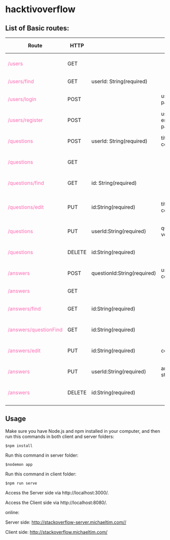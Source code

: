 # hacktivoverflow

## List of Basic routes:

| Route                                                    | HTTP   |                             | Request                                                      | On Success | On Error                              | Description                 |
| -------------------------------------------------------- | ------ | --------------------------- | ------------------------------------------------------------ | ---------- | ------------------------------------- | --------------------------- |
| <span style="color:#FF69B4">/users</span>                | GET    |                             |                                                              |            | "successfully get all users data."    | Get all the users info      |
| <span style="color:#FF69B4">/users/find</span>           | GET    | userId: String(required)    |                                                              |            | "successfully get user."              | Find a user with id         |
| <span style="color:#FF69B4">/users/login</span>          | POST   |                             | username:String(required)<br />passsword:String(required)    |            | "user logged in successfully"         | Log a user on app           |
| <span style="color:#FF69B4">/users/register</span>       | POST   |                             | username:String(required)<br />email:String(required)<br />passsword:String(required) |            | "user successfully registered"        | Register a user             |
| <span style="color:#FF69B4">/questions</span>            | POST   | userId: String(required)    | title:String(required)<br />content:String(required)<br />   |            | "question successfully added"         | post a question             |
| <span style="color:#FF69B4">/questions</span>            | GET    |                             |                                                              |            | "get all products successfully"       | Get all questions           |
| <span style="color:#FF69B4">/questions/find</span>       | GET    | id: String(required)        |                                                              |            | "successfully get question"           | Find question by id         |
| <span style="color:#FF69B4">/questions/edit</span>       | PUT    | id:String(required)         | title:String(required)<br />content:String(required)         |            | "successfully get all products data." | Edit a question             |
| <span style="color:#FF69B4">/questions</span>            | PUT    | userId:String(required)     | questionId:String(required)<br />vote:Boolean(required)      |            | "successfully voted question"         | Vote a question             |
| <span style="color:#FF69B4">/questions</span>            | DELETE | id:String(required)         |                                                              |            | "delete question success."            | Delete a question           |
| <span style="color:#FF69B4">/answers</span>              | POST   | questionId:String(required) | userId:String(required)<br />content:String(required)<br />  |            | "create answer success"               | Create an Answer            |
| <span style="color:#FF69B4">/answers</span>              | GET    |                             |                                                              |            | "all answers found"                   | Find All answers            |
| <span style="color:#FF69B4">/answers/find</span>         | GET    | id:String(required)         |                                                              |            | "answer found successfully"           | Find answer by id           |
| <span style="color:#FF69B4">/answers/questionFind</span> | GET    | id:String(required)         |                                                              |            | "answers found successfully"          | Find answers by question id |
| <span style="color:#FF69B4">/answers/edit</span>         | PUT    | id:String(required)         | content:String(required)                                     |            | "answer edited successfully"          | Edit answer find by id      |
| <span style="color:#FF69B4">/answers</span>              | PUT    | userId:String(required)     | answerId:String(required)<br />status:Boolean(required)      |            | "answer voted successfully"           | Vote an answer              |
| <span style="color:#FF69B4">/answers</span>              | DELETE | id:String(required)         |                                                              |            | "answer deleted successfully"         | Delete an answer            |
|                                                          |        |                             |                                                              |            |                                       |                             |

## Usage

Make sure you have Node.js and npm installed in your computer, and then run this commands in both client and server folders:

```
$npm install
```

Run this command in server folder:

```
$nodemon app
```

Run this command in client folder: 

```
$npm run serve
```

 Access the Server side via http://localhost:3000/.

Access the Client side via http://localhost:8080/.



online:

Server side: <http://stackoverflow-server.michaeltim.com//>

Client side: <http://stackoverflow.michaeltim.com/>
